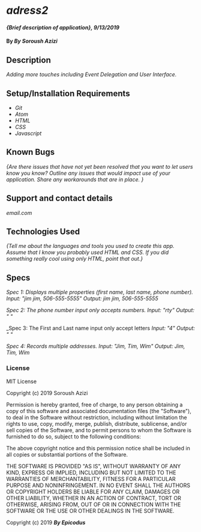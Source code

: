 # _adress2_

#### _{Brief description of application}, 9/13/2019_

#### By _**By Soroush Azizi**_

## Description

_Adding more touches including Event Delegation and User Interface._

## Setup/Installation Requirements

* _Git_
* _Atom_
* _HTML_
* _CSS_
* _Javascript_

## Known Bugs

_{Are there issues that have not yet been resolved that you want to let users know you know?  Outline any issues that would impact use of your application.  Share any workarounds that are in place. }_

## Support and contact details

_email.com_

## Technologies Used

_{Tell me about the languages and tools you used to create this app. Assume that I know you probably used HTML and CSS. If you did something really cool using only HTML, point that out.}_

## Specs

_Spec 1: Displays multiple properties (first name, last name, phone number)._
  _Input: "jim jim, 506-555-5555"_
  _Output: jim jim, 506-555-5555_

_Spec 2: The phone number input only accepts numbers._
  _Input: "rty"_
  _Output: " "_

_Spec 3: The First and Last name input only accept letters
  _Input: "4"_
  _Output: " "_

_Spec 4: Records multiple addresses._
  _Input: "Jim, Tim, Wim"_
  _Output: Jim, Tim, Wim_

### License

MIT License

Copyright (c) 2019 Soroush Azizi

Permission is hereby granted, free of charge, to any person obtaining a copy
of this software and associated documentation files (the "Software"), to deal
in the Software without restriction, including without limitation the rights
to use, copy, modify, merge, publish, distribute, sublicense, and/or sell
copies of the Software, and to permit persons to whom the Software is
furnished to do so, subject to the following conditions:

The above copyright notice and this permission notice shall be included in all
copies or substantial portions of the Software.

THE SOFTWARE IS PROVIDED "AS IS", WITHOUT WARRANTY OF ANY KIND, EXPRESS OR
IMPLIED, INCLUDING BUT NOT LIMITED TO THE WARRANTIES OF MERCHANTABILITY,
FITNESS FOR A PARTICULAR PURPOSE AND NONINFRINGEMENT. IN NO EVENT SHALL THE
AUTHORS OR COPYRIGHT HOLDERS BE LIABLE FOR ANY CLAIM, DAMAGES OR OTHER
LIABILITY, WHETHER IN AN ACTION OF CONTRACT, TORT OR OTHERWISE, ARISING FROM,
OUT OF OR IN CONNECTION WITH THE SOFTWARE OR THE USE OR OTHER DEALINGS IN THE
SOFTWARE.

Copyright (c) 2019 **_By Epicodus_**
